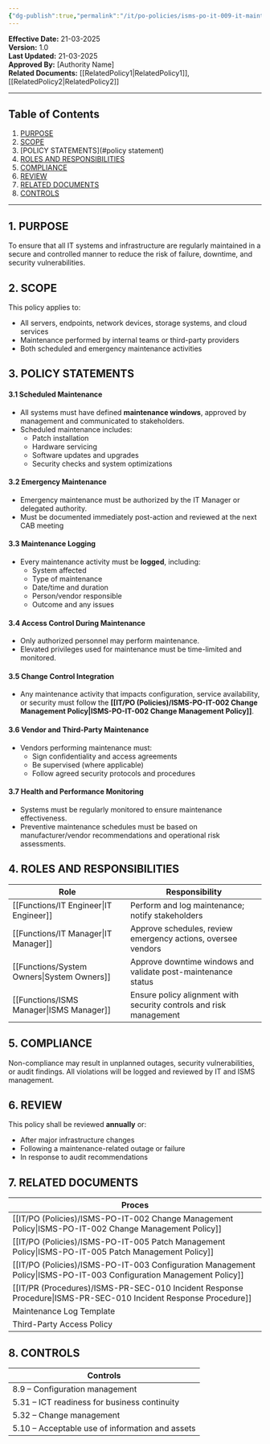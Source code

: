 ```yaml
---
{"dg-publish":true,"permalink":"/it/po-policies/isms-po-it-009-it-maintenance-policy/"}
---
```


**Effective Date:** 21-03-2025  
**Version:** 1.0  
**Last Updated:** 21-03-2025  
**Approved By:** [Authority Name]  
**Related Documents:** [[RelatedPolicy1\|RelatedPolicy1]], [[RelatedPolicy2\|RelatedPolicy2]]  


---
## **Table of Contents**  
1. [PURPOSE](#purpose)  
2. [SCOPE](#scope)  
3. [POLICY STATEMENTS](#policy statement)  
4. [ROLES AND RESPONSIBILITIES](#roles-and-responsibilities)  
5. [COMPLIANCE](#dmarc)  
6. [REVIEW](#responsibilities)  
7. [RELATED DOCUMENTS](#compliance)  
8. [CONTROLS](#registrations)  

---
## **1. PURPOSE**  
To ensure that all IT systems and infrastructure are regularly maintained in a secure and controlled manner to reduce the risk of failure, downtime, and security vulnerabilities.
## **2. SCOPE**
This policy applies to:
- All servers, endpoints, network devices, storage systems, and cloud services
- Maintenance performed by internal teams or third-party providers
- Both scheduled and emergency maintenance activities
 
## **3. POLICY STATEMENTS** 
 
#### 3.1 Scheduled Maintenance
- All systems must have defined **maintenance windows**, approved by management and communicated to stakeholders.
- Scheduled maintenance includes:
    - Patch installation
    - Hardware servicing
    - Software updates and upgrades
    - Security checks and system optimizations
#### 3.2 Emergency Maintenance
- Emergency maintenance must be authorized by the IT Manager or delegated authority.
- Must be documented immediately post-action and reviewed at the next CAB meeting
#### 3.3 Maintenance Logging
- Every maintenance activity must be **logged**, including:
    - System affected
    - Type of maintenance
    - Date/time and duration
    - Person/vendor responsible
    - Outcome and any issues
#### 3.4 Access Control During Maintenance
- Only authorized personnel may perform maintenance.
- Elevated privileges used for maintenance must be time-limited and monitored.
#### 3.5 Change Control Integration
- Any maintenance activity that impacts configuration, service availability, or security must follow the **[[IT/PO (Policies)/ISMS-PO-IT-002 Change Management Policy\|ISMS-PO-IT-002 Change Management Policy]]**.

#### 3.6 Vendor and Third-Party Maintenance
- Vendors performing maintenance must:
    - Sign confidentiality and access agreements
    - Be supervised (where applicable)
    - Follow agreed security protocols and procedures
#### 3.7 Health and Performance Monitoring
- Systems must be regularly monitored to ensure maintenance effectiveness.
- Preventive maintenance schedules must be based on manufacturer/vendor recommendations and operational risk assessments.

## **4. ROLES AND RESPONSIBILITIES**

| **Role**          | **Responsibility**                                                 |
| ----------------- | ------------------------------------------------------------------ |
| [[Functions/IT Engineer\|IT Engineer]]   | Perform and log maintenance; notify stakeholders                   |
| [[Functions/IT Manager\|IT Manager]]    | Approve schedules, review emergency actions, oversee vendors       |
| [[Functions/System Owners\|System Owners]] | Approve downtime windows and validate post-maintenance status      |
| [[Functions/ISMS Manager\|ISMS Manager]]  | Ensure policy alignment with security controls and risk management |
## **5. COMPLIANCE**  
Non-compliance may result in unplanned outages, security vulnerabilities, or audit findings. All violations will be logged and reviewed by IT and ISMS management.
## **6. REVIEW**  
This policy shall be reviewed **annually** or:
- After major infrastructure changes
- Following a maintenance-related outage or failure
- In response to audit recommendations
## 7. RELATED DOCUMENTS  

| Proces                                             |
| -------------------------------------------------- |
| [[IT/PO (Policies)/ISMS-PO-IT-002 Change Management Policy\|ISMS-PO-IT-002 Change Management Policy]]        |
| [[IT/PO (Policies)/ISMS-PO-IT-005 Patch Management Policy\|ISMS-PO-IT-005 Patch Management Policy]]          |
| [[IT/PO (Policies)/ISMS-PO-IT-003 Configuration Management Policy\|ISMS-PO-IT-003 Configuration Management Policy]] |
| [[IT/PR (Procedures)/ISMS-PR-SEC-010 Incident Response Procedure\|ISMS-PR-SEC-010 Incident Response Procedure]]    |
| Maintenance Log Template                           |
| Third-Party Access Policy                          |
## **8. CONTROLS**

| Controls                                        |
| ----------------------------------------------- |
| 8.9 – Configuration management                  |
| 5.31 – ICT readiness for business continuity    |
| 5.32 – Change management                        |
| 5.10 – Acceptable use of information and assets |












